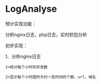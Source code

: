 LogAnalyse
==========

预计实现功能：

分析nginx日志，php日志，实时抓包分析

初步实现：

1、分析nginx日志

	1>统计每个小时的并发数
   
	2>显示每个小时超时大约一定时间的个数、url、域名
